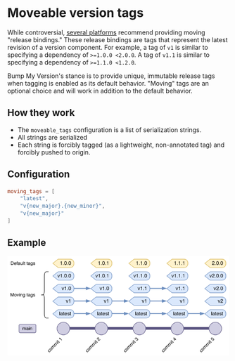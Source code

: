 # Moveable version tags

While controversial, [several platforms](https://github.com/actions/toolkit/blob/master/docs/action-versioning.md) recommend providing moving "release bindings."
These release bindings are tags that represent the latest revision of a version component.
For example, a tag of `v1` is similar to specifying a dependency of `>=1.0.0 <2.0.0`.
A tag of `v1.1` is similar to specifying a dependency of `>=1.1.0 <1.2.0`.

Bump My Version's stance is to provide unique, immutable release tags when tagging is enabled as its default behavior.
"Moving" tags are an optional choice and will work in addition to the default behavior.

## How they work

- The `moveable_tags` configuration is a list of serialization strings.
- All strings are serialized
- Each string is forcibly tagged (as a lightweight, non-annotated tag) and forcibly pushed to origin. 


## Configuration

```toml
moving_tags = [
    "latest",
    "v{new_major}.{new_minor}",
    "v{new_major}"
]
```

## Example

![](../assets/moving-tags.svg)
